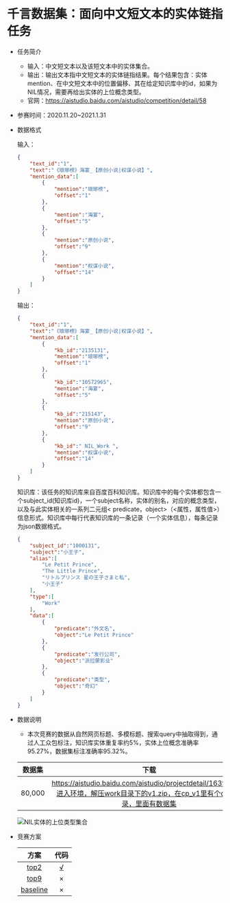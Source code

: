 # 千言数据集：面向中文短文本的实体链指任务

* 任务简介

  * 输入：中文短文本以及该短文本中的实体集合。
  * 输出：输出文本指中文短文本的实体链指结果。每个结果包含：实体mention、在中文短文本中的位置偏移、其在给定知识库中的id，如果为NIL情况，需要再给出实体的上位概念类型。
  * 官网：https://aistudio.baidu.com/aistudio/competition/detail/58

* 参赛时间：2020.11.20~2021.1.31

* 数据格式

  输入：

  ```json
  {
      "text_id":"1",
      "text":"《琅琊榜》海宴_【原创小说|权谋小说】",
      "mention_data":[
          {
              "mention":"琅琊榜",
              "offset":"1"
          },
          {
              "mention":"海宴",
              "offset":"5"
          },
          {
              "mention":"原创小说",
              "offset":"9"
          },
          {
              "mention":"权谋小说",
              "offset":"14"
          }
      ]
  }
  ```

  输出：

  ```json
  {
      "text_id":"1",
      "text":"《琅琊榜》海宴_【原创小说|权谋小说】",
      "mention_data":[
          {
              "kb_id":"2135131",
              "mention":"琅琊榜",
              "offset":"1"
          },
          {
              "kb_id":"10572965",
              "mention":"海宴",
              "offset":"5"
          },
          {
              "kb_id":"215143",
              "mention":"原创小说",
              "offset":"9"
          },
          {
              "kb_id":" NIL_Work ",
              "mention":"权谋小说",
              "offset":"14"
          }
      ]
  }
  ```

  知识库：该任务的知识库来自百度百科知识库。知识库中的每个实体都包含一个subject_id(知识库id)，一个subject名称，实体的别名，对应的概念类型，以及与此实体相关的一系列二元组< predicate，object>（<属性，属性值>）信息形式。知识库中每行代表知识库的一条记录（一个实体信息），每条记录为json数据格式。

  ```json
  {
      "subject_id":"1000131",
      "subject":"小王子",
      "alias":[
          "Le Petit Prince",
          "The Little Prince",
          "リトルプリンス 星の王子さまと私",
          "小王子"
      ],
      "type":[
          "Work"
      ],
      "data":[
          {
              "predicate":"外文名",
              "object":"Le Petit Prince"
          },
          {
              "predicate":"发行公司",
              "object":"派拉蒙影业"
          },
          {
              "predicate":"类型",
              "object":"奇幻"
          }
      ]
  }
  ```

* 数据说明

  * 本次竞赛的数据从自然网页标题、多模标题、搜索query中抽取得到，通过人工众包标注，知识库实体重复率约5%，实体上位概念准确率95.27%，数据集标注准确率95.32%。

  | 数据集 |                             下载                             |
  | :----: | :----------------------------------------------------------: |
  | 80,000 | https://aistudio.baidu.com/aistudio/projectdetail/1639840，进入环境，解压work目录下的v1.zip，在cp_v1里有个data目录，里面有数据集 |

  ![NIL实体的上位类型集合](https://github.com/TingFree/NLPer-Arsenal/blob/master/%E5%BE%80%E6%9C%9F%E7%AB%9E%E8%B5%9B/%E5%AE%9E%E4%BD%93%E9%93%BE%E6%8C%87/pic/1.png?raw=true)

* 竞赛方案

  |                             方案                             |                             代码                             |
  | :----------------------------------------------------------: | :----------------------------------------------------------: |
  |        [top2](https://zhuanlan.zhihu.com/p/359920582)        | [√](https://aistudio.baidu.com/aistudio/projectdetail/1639840) |
  |        [top9](https://zhuanlan.zhihu.com/p/348775852)        |                              ×                               |
  | [baseline](https://aistudio.baidu.com/aistudio/projectdetail/1331020) |                              ×                               |
  
  